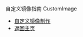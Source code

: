 <div class="sidebar_title icon-product__ucloudstack">自定义镜像指南 CustomImage</div>

* [自定义镜像制作](/UCloudStack/v2.x/customimage/README.md)
* [返回主页](/UCloudStack/README.md)

